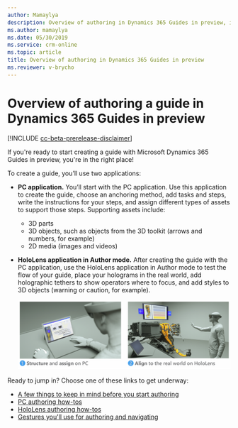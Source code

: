```yaml
---
author: Mamaylya
description: Overview of authoring in Dynamics 365 Guides in preview, including PC authoring and HoloLens authoring
ms.author: mamaylya
ms.date: 05/30/2019
ms.service: crm-online
ms.topic: article
title: Overview of authoring in Dynamics 365 Guides in preview
ms.reviewer: v-brycho
---
```


# Overview of authoring a guide in Dynamics 365 Guides in preview

[!INCLUDE [cc-beta-prerelease-disclaimer](../includes/cc-beta-prerelease-disclaimer.md)]
 
If you're ready to start creating a guide with Microsoft Dynamics 365 Guides in preview, you're in the right place! 

To create a guide, you’ll use two applications:

- **PC application.** You’ll start with the PC application. Use this application to create the guide, choose an anchoring method, 
add tasks and steps, write the instructions for your steps, and assign different types of assets to support those steps. 
Supporting assets include:

  - 3D parts
  - 3D objects, such as objects from the 3D toolkit (arrows and numbers, for example)
  - 2D media (images and videos)
  
- **HoloLens application in Author mode.** After creating the guide with the PC application, use the HoloLens application in Author mode to test the flow of your guide, place your holograms in the real world, add holographic tethers to show operators where to focus, and add styles to 3D objects (warning or caution, for example).

   ![Authoring overview)](media/authoring-overview.PNG "Authoring overview")

Ready to jump in? Choose one of these links to get underway:

- [A few things to keep in mind before you start authoring](before-you-start.md)
- [PC authoring how-tos](pc-authoring.md)
- [HoloLens authoring how-tos](hololens-authoring.md)
- [Gestures you'll use for authoring and navigating](authoring-gestures.md)

